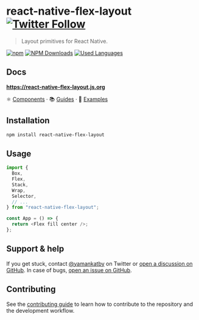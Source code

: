 # react-native-flex-layout [![Twitter Follow](https://img.shields.io/twitter/follow/rn_material?style=social)](https://twitter.com/intent/user?screen_name=rn_material)

> Layout primitives for React Native.

[![npm](https://img.shields.io/npm/v/react-native-flex-layout)](https://www.npmjs.com/package/react-native-flex-layout)
[![NPM Downloads](https://img.shields.io/npm/dm/react-native-flex-layout.svg)](https://www.npmjs.com/package/react-native-flex-layout)
[![Used Languages](https://img.shields.io/github/languages/top/yamankatby/react-native-material.svg)](https://github.com/yamankatby/react-native-flex-layout)

## Docs

**https://react-native-flex-layout.js.org**

⚛️ [Components](https://react-native-flex-layout.js.org/components/box) · 📚 [Guides](https://react-native-flex-layout.js.org/guides/spacing) · 📖 [Examples](https://react-native-flex-layout.js.org/examples/toolbar)

## Installation

```sh
npm install react-native-flex-layout
```

## Usage

```js
import {
  Box,
  Flex,
  Stack,
  Wrap,
  Selector,
  // ...
} from "react-native-flex-layout";

const App = () => {
  return <Flex fill center />;
};
```

## Support & help 

If you get stuck, contact [@yamankatby](https://twitter.com/yamankatby) on Twitter
or [open a discussion on GitHub](https://github.com/yamankatby/react-native-flex-layout/discussions). In case of
bugs, [open an issue on GitHub](https://github.com/yamankatby/react-native-flex-layout/issues).

## Contributing

See the [contributing guide](CONTRIBUTING.md) to learn how to contribute to the repository and the development workflow.
